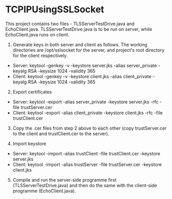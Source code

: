 # TCPIPUsingSSLSocket

This project contains two files - TLSServerTestDrive.java and EchoClient.java. TLSServerTestDrive.java is to be run on server, while EchoClient.java runs on client.

1. Generate keys in both server and client as follows. The working directories are /opt/sslsocket for the server, and project's root directory for the client respectively.
- Server: keytool -genkey -v -keystore server.jks -alias server_private -keyalg RSA -keysize 1024 -validity 365
- Client: keytool -genkey -v -keystore client.jks -alias client_private -keyalg RSA -keysize 1024 -validity 365 

2. Export certificates
- Server: keytool -export -alias server_private -keystore server.jks -rfc -file trustServer.cer
- Client: keytool -export -alias client_private -keystore client.jks -rfc -file trustClient.cer

3. Copy the .cer files from step 2 above to each other (copy trustServer.cer to the client and trustClient.cer to the server).

4. Import keystore
- Server: keytool -import -alias trustClient -file trustClient.cer -keystore server.jks
- Client: keytool -import -alias trustServer -file trustServer.cer -keystore client.jks

5. Compile and run the server-side programme first (TLSServerTestDrive.java) and then do the same with the client-side programme (EchoClient.java).
